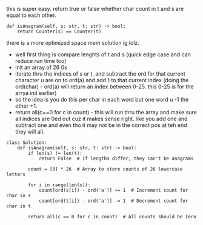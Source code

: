 this is super easy. return true or false whether char count in t and s are equal to each other.



```
def isAnagram(self, s: str, t: str) -> bool:
    return Counter(s) == Counter(t)
```

there is a more optimized space mem solution ig lolz. 
- well first thing is compare lenghts of t and s (quick edge case and can reduce run time too)
- init an array of 26 0s
- iterate thru the indices of s or t, and subtract the ord for that current character u are on to ord(a) and add 1 to that current index (doing the ord(char) - ord(a) will return an index between 0-25. this 0-25 is for the arrya init earlier)
- so the idea is you do this per char in each word but one word u -1 the other +1.
- return all(c==0 for c in count) - this will run thru the array and make sure all indices are 0ed out cuz it makes sense right. like you add one and subtract one and even tho it may not be in the correct pos at teh end they will all.

```
class Solution:
    def isAnagram(self, s: str, t: str) -> bool:
        if len(s) != len(t):
            return False  # If lengths differ, they can't be anagrams

        count = [0] * 26  # Array to store counts of 26 lowercase letters

        for i in range(len(s)):
            count[ord(s[i]) - ord('a')] += 1  # Increment count for char in s
            count[ord(t[i]) - ord('a')] -= 1  # Decrement count for char in t

        return all(c == 0 for c in count)  # All counts should be zero
```